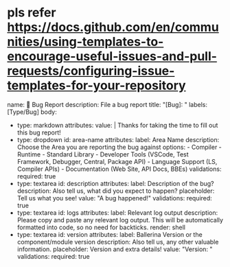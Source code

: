 # pls refer https://docs.github.com/en/communities/using-templates-to-encourage-useful-issues-and-pull-requests/configuring-issue-templates-for-your-repository
name: 🐞 Bug Report 
description: File a bug report
title: "[Bug]: "
labels: [Type/Bug]
body:
  - type: markdown
    attributes:
      value: |
        Thanks for taking the time to fill out this bug report!
  - type: dropdown
    id: area-name
    attributes:
      label: Area Name
      description: Choose the Area you are reporting the bug against
      options:
        - Compiler
        - Runtime
        - Standard Library
        - Developer Tools (VSCode, Test Framework, Debugger, Central, Package API)
        - Language Support (LS, Compiler APIs)
        - Documentation (Web Site, API Docs, BBEs)
    validations:
      required: true
  - type: textarea
    id: description
    attributes:
      label: Description of the bug?
      description: Also tell us, what did you expect to happen?
      placeholder: Tell us what you see!
      value: "A bug happened!"
    validations:
      required: true
  - type: textarea
    id: logs
    attributes:
      label: Relevant log output
      description: Please copy and paste any relevant log output. This will be automatically formatted into code, so no need for backticks.
      render: shell
  - type: textarea
    id: version
    attributes:
      label: Ballerina Version or the component/module version
      description: Also tell us, any other valuable information.
      placeholder: Version and extra details!
      value: "Version: "
    validations:
      required: true      
